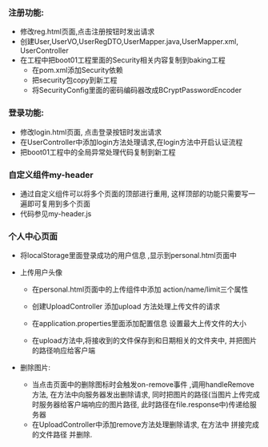 ### 注册功能:

- 修改reg.html页面,点击注册按钮时发出请求
- 创建User,UserVO,UserRegDTO,UserMapper.java,UserMapper.xml, UserController
- 在工程中把boot01工程里面的Security相关内容复制到baking工程
  - 在pom.xml添加Security依赖
  - 把security包copy到新工程
  - 将SecurityConfig里面的密码编码器改成BCryptPasswordEncoder

### 登录功能:

- 修改login.html页面, 点击登录按钮时发出请求
- 在UserController中添加login方法处理请求,在login方法中开启认证流程
- 把boot01工程中的全局异常处理代码复制到新工程



### 自定义组件my-header

- 通过自定义组件可以将多个页面的顶部进行重用,  这样顶部的功能只需要写一遍即可复用到多个页面
- 代码参见my-header.js



### 个人中心页面

- 将localStorage里面登录成功的用户信息 ,显示到personal.html页面中

- 上传用户头像

  - 在personal.html页面中的上传组件中添加 action/name/limit三个属性

  - 创建UploadController  添加upload 方法处理上传文件的请求

  - 在application.properties里面添加配置信息 设置最大上传文件的大小

  - 在upload方法中,将接收到的文件保存到和日期相关的文件夹中, 并把图片的路径响应给客户端

- 删除图片:
  -  当点击页面中的删除图标时会触发on-remove事件 ,调用handleRemove方法, 在方法中向服务器发出删除请求, 同时把图片的路径(当图片上传完成时服务器给客户端响应的图片路径, 此时路径在file.response中)传递给服务器  
  - 在UploadController中添加remove方法处理删除请求, 在方法中 拼接完成的文件路径 并删除.



​    

​    

​    






